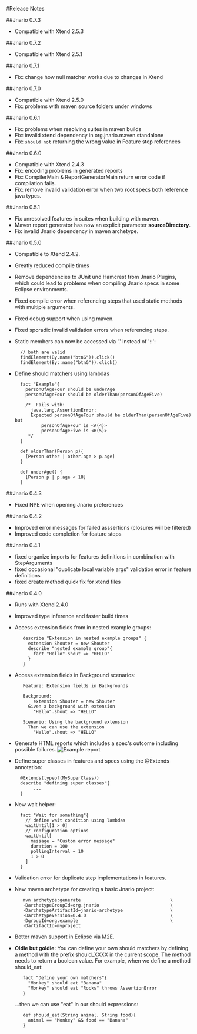#Release Notes

##Jnario 0.7.3

* Compatible with Xtend 2.5.3

##Jnario 0.7.2

* Compatible with Xtend 2.5.1

##Jnario 0.7.1

* Fix: change how null matcher works due to changes in Xtend

##Jnario 0.7.0

* Compatible with Xtend 2.5.0
* Fix: problems with maven source folders under windows

##Jnario 0.6.1

* Fix: problems when resolving suites in maven builds
* Fix: invalid xtend dependency in org.jnario.maven.standalone
* Fix: `should not` returning the wrong value in Feature step references

##Jnario 0.6.0

* Compatible with Xtend 2.4.3
* Fix: encoding problems in generated reports
* Fix: CompilerMain & ReportGeneratorMain return error code if compilation fails.
* Fix: remove invalid validation error when two root specs both reference java types.

##Jnario 0.5.1

* Fix unresolved features in suites when building with maven.
* Maven report generator has now an explicit parameter **sourceDirectory**.
* Fix invalid Jnario dependency in maven archetype.

##Jnario 0.5.0

* Compatible to Xtend 2.4.2.
* Greatly reduced compile times
* Remove dependencies to JUnit und Hamcrest from Jnario Plugins, which could lead to problems when compiling Jnario specs in some Eclipse environments.
* Fixed compile error when referencing steps that used static methods with multiple arguments.
* Fixed debug support when using maven.
* Fixed sporadic invalid validation errors when referencing steps.
* Static members can now be accessed via '.' instead of '::':

        // both are valid
        findElement(By.name("btnG")).click() 
        findElement(By::name("btnG")).click() 

* Define should matchers using lambdas

        fact "Example"{
          personOfAgeFour should be underAge
          personOfAgeFour should be olderThan(personOfAgeFive)
          
          /*  Fails with:
            java.lang.AssertionError: 
            Expected personOfAgeFour should be olderThan(personOfAgeFive) but
                personOfAgeFour is <A(4)>
                personOfAgeFive is <B(5)>
           */
        }
        
        def olderThan(Person p){
          [Person other | other.age > p.age]
        }
        
        def underAge() {
          [Person p | p.age < 18]
        }

##Jnario 0.4.3

- Fixed NPE when opening Jnario preferences

##Jnario 0.4.2

- Improved error messages for failed asssertions (closures will be filtered)
- Improved code completion for feature steps

##Jnario 0.4.1

- fixed organize imports for features definitions in combination with StepArguments
- fixed occasional "duplicate local variable args" validation error in feature definitions 
- fixed create method quick fix for xtend files

##Jnario 0.4.0

* Runs with Xtend 2.4.0
* Improved type inference and faster build times
* Access extension fields from in nested example groups:

         describe "Extension in nested example groups" {
           extension Shouter = new Shouter
           describe "nested example group"{
             fact "Hello".shout => "HELLO"
           }
         }

* Access extension fields in Background scenarios:

         Feature: Extension fields in Backgrounds
 
         Background:
             extension Shouter = new Shouter
           Given a background with extension  
             "Hello".shout => "HELLO"

         Scenario: Using the background extension
           Then we can use the extension 
             "Hello".shout => "HELLO"

* Generate HTML reports which includes a spec's outcome 
including possible failures.
![Example report](http://jnario.org/img/report_error.png)

* Define super classes in features and specs using the @Extends annotation:

        @Extends(typeof(MySuperClass))
        describe "defining super classes"{
             ...
        }

* New wait helper:

        fact "Wait for something"{
          // define wait condition using lambdas 
          waitUntil[1 > 0]
          // configuration options
          waitUntil[
            message = "Custom error message"
            duration = 100
            pollingInterval = 10
            1 > 0
          ]
        }
* Validation error for duplicate step implementations in features.
* New maven archetype for creating a basic Jnario project:

         mvn archetype:generate                                  \
         -DarchetypeGroupId=org.jnario                           \
         -DarchetypeArtifactId=jnario-archetype                  \
         -DarchetypeVersion=0.4.0                                \
         -DgroupId=org.example                                   \
         -DartifactId=myproject

* Better maven support in Eclipse via M2E.
* **Oldie but goldie:** You can define your own should matchers by defining a method with the prefix should_XXXX in the current scope. The method needs to return a boolean value. For example, when we define a method should_eat:
         
         fact "Define your own matchers"{
           "Monkey" should eat "Banana"
           "Monkey" should eat "Rocks" throws AssertionError
         }
     
    ...then we can use "eat" in our should expressions:

         def should_eat(String animal, String food){
           animal == "Monkey" && food == "Banana"
         }


